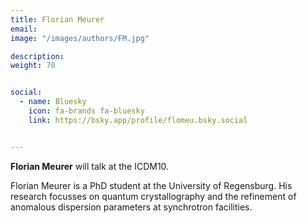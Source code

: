 ```yaml
---
title: Florian Meurer
email: 
image: "/images/authors/FM.jpg"

description: 
weight: 70


social:
  - name: Bluesky
    icon: fa-brands fa-bluesky
    link: https://bsky.app/profile/flomeu.bsky.social


---
```


**Florian Meurer** will talk at the ICDM10.

Florian Meurer is a PhD student at the University of Regensburg. His research focusses on quantum crystallography and the refinement of anomalous dispersion parameters at synchrotron facilities.
